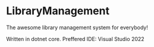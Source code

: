 # LibraryManagement

The awesome library management system for everybody!

Written in dotnet core.
Preffered IDE: Visual Studio 2022

